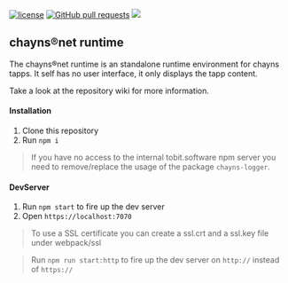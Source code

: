 [![license](https://img.shields.io/github/license/TobitSoftware/chaynsnet-runtime.svg)](./LICENSE)
[![GitHub pull requests](https://img.shields.io/github/issues-pr/TobitSoftware/chaynsnet-runtime.svg)](../../pulls)
[![](https://img.shields.io/github/issues-pr-closed-raw/TobitSoftware/chaynsnet-runtime.svg)](../../pulls?q=is%3Apr+is%3Aclosed)

## chayns®net runtime 
The chayns®net runtime is an standalone runtime environment for chayns tapps.
It self has no user interface, it only displays the tapp content.

Take a look at the repository wiki for more information.


#### Installation
1. Clone this repository
2. Run `npm i`

> If you have no access to the internal tobit.software npm server you need to remove/replace the usage of the package `chayns-logger`.

#### DevServer
1. Run `npm start` to fire up the dev server
2. Open `https://localhost:7070`

> To use a SSL certificate you can create a ssl.crt and a ssl.key file under webpack/ssl

> Run `npm run start:http` to fire up the dev server on `http://` instead of `https://`
